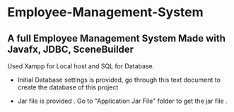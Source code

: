 # Employee-Management-System

A full Employee Management System Made with Javafx, JDBC, SceneBuilder 
---------------------------------------------------------------------------------

Used Xampp for Local host and SQL for Database.


* Initial Database settings is provided, go through this text document to create the database of this project

* Jar file is provided . Go to "Application Jar File" folder to get the jar file . 

